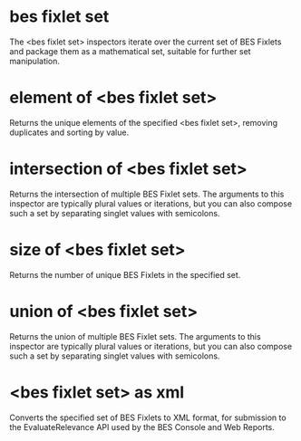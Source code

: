 # bes fixlet set

The &lt;bes fixlet set&gt; inspectors iterate over the current set of BES Fixlets and package them as a mathematical set, suitable for further set manipulation.

# element of &lt;bes fixlet set&gt;

Returns the unique elements of the specified &lt;bes fixlet set&gt;, removing duplicates and sorting by value.

# intersection of &lt;bes fixlet set&gt;

Returns the intersection of multiple BES Fixlet sets. The arguments to this inspector are typically plural values or iterations, but you can also compose such a set by separating singlet values with semicolons.

# size of &lt;bes fixlet set&gt;

Returns the number of unique BES Fixlets in the specified set.

# union of &lt;bes fixlet set&gt;

Returns the union of multiple BES Fixlet sets. The arguments to this inspector are typically plural values or iterations, but you can also compose such a set by separating singlet values with semicolons.

# &lt;bes fixlet set&gt; as xml

Converts the specified set of BES Fixlets to XML format, for submission to the EvaluateRelevance API used by the BES Console and Web Reports.
